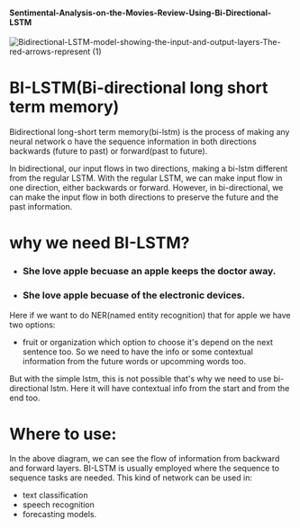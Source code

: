 #### Sentimental-Analysis-on-the-Movies-Review-Using-Bi-Directional-LSTM



![Bidirectional-LSTM-model-showing-the-input-and-output-layers-The-red-arrows-represent (1)](https://user-images.githubusercontent.com/92606737/204677363-2127cba1-7257-465a-b6d8-8c3fd1982428.png)



# BI-LSTM(Bi-directional long short term memory)
Bidirectional long-short term memory(bi-lstm) is the process of making any neural network o have the sequence information in both directions backwards (future to past) or forward(past to future). 

In bidirectional, our input flows in two directions, making a bi-lstm different from the regular LSTM. With the regular LSTM, we can make input flow in one direction, either backwards or forward. However, in bi-directional, we can make the input flow in both directions to preserve the future and the past information.


# why we need BI-LSTM?


- ### She love apple becuase an apple keeps the doctor away.
- ### She love apple becuase of the electronic devices.

Here if we want to do NER(named entity recognition) that for apple we have two options:
- fruit or organization
which option to choose it's depend on the next sentence too. So we need to have the info or some contextual information from the future words or upcomming words too.

But with the simple lstm, this is not possible that's why we need to use bi-directional lstm. Here it will have contextual info from the start and from the end too.




# Where to use:

In the above diagram, we can see the flow of information from backward and forward layers. BI-LSTM is usually employed where the sequence to sequence tasks are needed.  This kind of network can be used in:
-  text classification
-  speech recognition 
-  forecasting models. 
